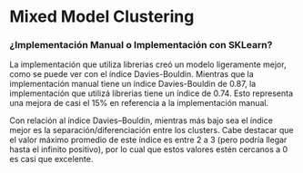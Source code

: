# Mixed Model Clustering

### ¿Implementación Manual o Implementación con SKLearn?
La implementación que utiliza librerias creó un modelo ligeramente mejor, como se puede ver con el índice Davies-Bouldin. Mientras que la implementación manual tiene un índice Davies-Bouldin de 0.87, la implementación que utilizá librerias tiene un índice de 0.74. Esto representa una mejora de casi el 15% en referencia a la implementación manual.

Con relación al índice Davies–Bouldin, mientras más bajo sea el índice mejor es la separación/diferenciación entre los clusters. Cabe destacar que el valor máximo promedio de este índice es entre 2 a 3 (pero podría llegar hasta el infinito positivo), por lo cual que estos valores estén cercanos a 0 es casi que excelente. 